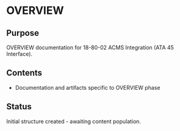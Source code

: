 # OVERVIEW

## Purpose
OVERVIEW documentation for 18-80-02 ACMS Integration (ATA 45 Interface).

## Contents
- Documentation and artifacts specific to OVERVIEW phase

## Status
Initial structure created - awaiting content population.
